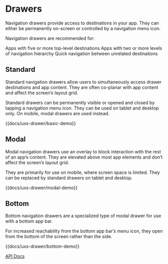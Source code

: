 # Drawers

Navigation drawers provide access to destinations in your app. They can either be permanently on-screen or controlled by a navigation menu icon.

Navigation drawers are recommended for:

Apps with five or more top-level destinations
Apps with two or more levels of navigation hierarchy
Quick navigation between unrelated destinations

## Standard

Standard navigation drawers allow users to simultaneously access drawer destinations and app content. They are often co-planar with app content and affect the screen’s layout grid.

Standard drawers can be permanently visible or opened and closed by tapping a navigation menu icon. They can be used on tablet and desktop only. On mobile, modal drawers are used instead.

{{docs/uxs-drawer/basic-demo}}

## Modal

Modal navigation drawers use an overlay to block interaction with the rest of an app’s content. They are elevated above most app elements and don’t affect the screen’s layout grid.

They are primarily for use on mobile, where screen space is limited. They can be replaced by standard drawers on tablet and desktop.

{{docs/uxs-drawer/modal-demo}}

## Bottom

Bottom navigation drawers are a specialized type of modal drawer for use with a bottom app bar.

For increased reachability from the bottom app bar’s menu icon, they open from the bottom of the screen rather than the side.

{{docs/uxs-drawer/bottom-demo}}


[API Docs](/docs/api/components/uxs-drawer)
